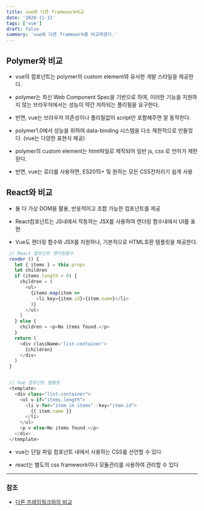 ```yaml
---
title: vue와 다른 framework비교
date: '2020-11-11'
tags: ['vue']
draft: false
summary: 'vue와 다른 framework를 비교하였다.'
---
```


## Polymer와 비교

- vue의 컴포넌트는 polymer의 custom element와 유사한 개발 스타일을 제공한다.

- polymer는 최신 Web Component Spec을 기반으로 하여, 이러한 기능을 지원하지 않는 브라우저에서는 성능이 약간 저하되는 폴리필을 요구한다.

- 반면, vue는 브라우저 의존성이나 폴리필없이 script만 포함해주면 잘 동작한다.

- polymer1.0에서 성능을 위하여 data-binding 시스템을 다소 제한적으로 만들었다. (vue는 다양한 표현식 제공)

- polymer의 custom element는 html파일로 제작되어 일반 js, css 로 언어가 제한된다.

- 반면, vue는 로더를 사용하면, ES2015+ 및 원하는 모든 CSS전처리기 쉽게 사용

## React와 비교

- 둘 다 가상 DOM을 활용, 반응적이고 조합 가능한 컴포넌트를 제공

- React컴포넌트는 JS내에서 작동하는 JSX를 사용하여 렌더링 함수내에서 UI를 표현

- Vue도 렌더링 함수와 JSX를 지원하나, 기본적으로 HTML호환 템플릿을 제공한다.

```js
 // React 컴포넌트 렌더링함수
 render () {
   let { items } = this.props
   let children
   if (items.length > 0) {
     children = (
       <ul>
         {items.map(item =>
           <li key={item.id}>{item.name}</li>
         )}
       </ul>
     )
   } else {
     children = <p>No items found.</p>
   }
   return (
     <div className='list-container'>
       {children}
     </div>
   )
 }


 // Vue 컴포넌트 템플릿
 <template>
   <div class="list-container">
     <ul v-if="items.length">
       <li v-for="item in items" :key="item.id">
         {{ item.name }}
       </li>
     </ul>
     <p v-else>No items found.</p>
   </div>
 </template>
```

- vue는 단일 파일 컴포넌트 내에서 사용하는 CSS를 선언할 수 있다.

- react는 별도의 css framework이나 모듈관리를 사용하여 관리할 수 있다

---

### 참조

- [다른 프레임워크와의 비교](https://kr.vuejs.org/v2/guide/comparison.html)
